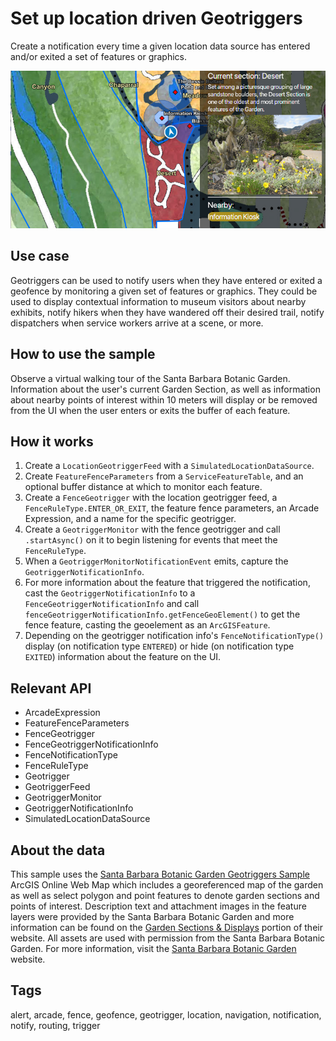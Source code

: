 # Set up location driven Geotriggers

Create a notification every time a given location data source has entered and/or exited a set of features or graphics.

![Geotriggers](SetUpLocationDrivenGeotriggers.png)

## Use case

Geotriggers can be used to notify users when they have entered or exited a geofence by monitoring a given set of features or graphics. They could be used to display contextual information to museum visitors about nearby exhibits, notify hikers when they have wandered off their desired trail, notify dispatchers when service workers arrive at a scene, or more.

## How to use the sample

Observe a virtual walking tour of the Santa Barbara Botanic Garden. Information about the user's current Garden Section, as well as information about nearby points of interest within 10 meters will display or be removed from the UI when the user enters or exits the buffer of each feature.

## How it works

1. Create a `LocationGeotriggerFeed` with a `SimulatedLocationDataSource`.
2. Create `FeatureFenceParameters` from a `ServiceFeatureTable`, and an optional buffer distance at which to monitor each feature.
3. Create a `FenceGeotrigger` with the location geotrigger feed, a `FenceRuleType.ENTER_OR_EXIT`, the feature fence parameters, an Arcade Expression, and a name for the specific geotrigger.
4. Create a `GeotriggerMonitor` with the fence geotrigger and call `.startAsync()` on it to begin listening for events that meet the `FenceRuleType`.
5. When a `GeotriggerMonitorNotificationEvent` emits, capture the `GeotriggerNotificationInfo`.
6. For more information about the feature that triggered the notification, cast the `GeotriggerNotificationInfo` to a `FenceGeotriggerNotificationInfo` and call `fenceGeotriggerNotificationInfo.getFenceGeoElement()` to get the fence feature, casting the geoelement as an `ArcGISFeature`.
7. Depending on the geotrigger notification info's `FenceNotificationType()` display (on notification type `ENTERED`) or hide (on notification type `EXITED`) information about the feature on the UI.

## Relevant API

* ArcadeExpression
* FeatureFenceParameters
* FenceGeotrigger
* FenceGeotriggerNotificationInfo
* FenceNotificationType
* FenceRuleType
* Geotrigger
* GeotriggerFeed
* GeotriggerMonitor
* GeotriggerNotificationInfo
* SimulatedLocationDataSource

## About the data

This sample uses the [Santa Barbara Botanic Garden Geotriggers Sample](https://www.arcgis.com/home/item.html?id=6ab0e91dc39e478cae4f408e1a36a308) ArcGIS Online Web Map which includes a georeferenced map of the garden as well as select polygon and point features to denote garden sections and points of interest. Description text and attachment images in the feature layers were provided by the Santa Barbara Botanic Garden and more information can be found on the [Garden Sections & Displays](https://www.sbbg.org/explore-garden/garden-sections-displays) portion of their website. All assets are used with permission from the Santa Barbara Botanic Garden. For more information, visit the [Santa Barbara Botanic Garden](https://www.sbbg.org/) website.

## Tags

alert, arcade, fence, geofence, geotrigger, location, navigation, notification, notify, routing, trigger

